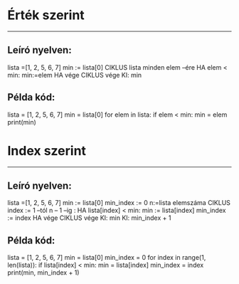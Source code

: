 # Érték szerint
<hr>

## Leíró nyelven:
lista =[1, 2, 5, 6, 7]
min := lista[0]
CIKLUS lista minden elem –ére
    HA elem < min:
        min:=elem
    HA vége
CIKLUS vége
KI: min

## Példa kód:
lista = [1, 2, 5, 6, 7]
min = lista[0]
for elem in lista:
    if elem < min:
        min = elem
print(min)

# Index szerint
<hr>

## Leíró nyelven:
lista =[1, 2, 5, 6, 7]
min := lista[0]
min_index := 0
n:=lista elemszáma
CIKLUS index := 1 –tól n – 1 –ig :
    HA lista[index] < min:
        min := lista[index]
        min_index := index
    HA vége
CIKLUS vége
KI: min
KI: min_index + 1

## Példa kód:
lista = [1, 2, 5, 6, 7]
min = lista[0]
min_index = 0
for index in range(1, len(lista)):
    if lista[index] < min:
        min = lista[index]
        min_index = index
print(min, min_index + 1)